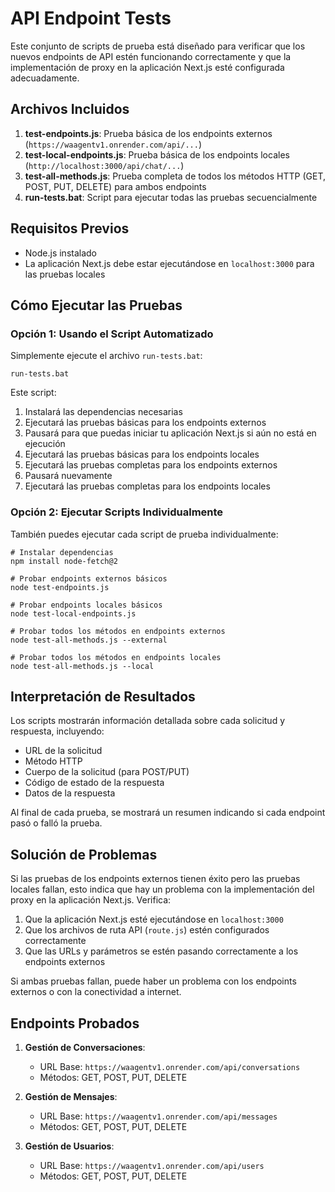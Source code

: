 # API Endpoint Tests

Este conjunto de scripts de prueba está diseñado para verificar que los nuevos endpoints de API estén funcionando correctamente y que la implementación de proxy en la aplicación Next.js esté configurada adecuadamente.

## Archivos Incluidos

1. **test-endpoints.js**: Prueba básica de los endpoints externos (`https://waagentv1.onrender.com/api/...`)
2. **test-local-endpoints.js**: Prueba básica de los endpoints locales (`http://localhost:3000/api/chat/...`)
3. **test-all-methods.js**: Prueba completa de todos los métodos HTTP (GET, POST, PUT, DELETE) para ambos endpoints
4. **run-tests.bat**: Script para ejecutar todas las pruebas secuencialmente

## Requisitos Previos

- Node.js instalado
- La aplicación Next.js debe estar ejecutándose en `localhost:3000` para las pruebas locales

## Cómo Ejecutar las Pruebas

### Opción 1: Usando el Script Automatizado

Simplemente ejecute el archivo `run-tests.bat`:

```
run-tests.bat
```

Este script:
1. Instalará las dependencias necesarias
2. Ejecutará las pruebas básicas para los endpoints externos
3. Pausará para que puedas iniciar tu aplicación Next.js si aún no está en ejecución
4. Ejecutará las pruebas básicas para los endpoints locales
5. Ejecutará las pruebas completas para los endpoints externos
6. Pausará nuevamente
7. Ejecutará las pruebas completas para los endpoints locales

### Opción 2: Ejecutar Scripts Individualmente

También puedes ejecutar cada script de prueba individualmente:

```
# Instalar dependencias
npm install node-fetch@2

# Probar endpoints externos básicos
node test-endpoints.js

# Probar endpoints locales básicos
node test-local-endpoints.js

# Probar todos los métodos en endpoints externos
node test-all-methods.js --external

# Probar todos los métodos en endpoints locales
node test-all-methods.js --local
```

## Interpretación de Resultados

Los scripts mostrarán información detallada sobre cada solicitud y respuesta, incluyendo:

- URL de la solicitud
- Método HTTP
- Cuerpo de la solicitud (para POST/PUT)
- Código de estado de la respuesta
- Datos de la respuesta

Al final de cada prueba, se mostrará un resumen indicando si cada endpoint pasó o falló la prueba.

## Solución de Problemas

Si las pruebas de los endpoints externos tienen éxito pero las pruebas locales fallan, esto indica que hay un problema con la implementación del proxy en la aplicación Next.js. Verifica:

1. Que la aplicación Next.js esté ejecutándose en `localhost:3000`
2. Que los archivos de ruta API (`route.js`) estén configurados correctamente
3. Que las URLs y parámetros se estén pasando correctamente a los endpoints externos

Si ambas pruebas fallan, puede haber un problema con los endpoints externos o con la conectividad a internet.

## Endpoints Probados

1. __Gestión de Conversaciones__:
   - URL Base: `https://waagentv1.onrender.com/api/conversations`
   - Métodos: GET, POST, PUT, DELETE

2. __Gestión de Mensajes__:
   - URL Base: `https://waagentv1.onrender.com/api/messages`
   - Métodos: GET, POST, PUT, DELETE

3. __Gestión de Usuarios__:
   - URL Base: `https://waagentv1.onrender.com/api/users`
   - Métodos: GET, POST, PUT, DELETE
